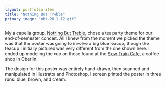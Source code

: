 ```yaml
---
layout: portfolio-item
title: "Nothing But Treble"
primary_image: "nbt-2011-12.gif"
---
```


My a capella group, [Nothing But Treble](https://www.facebook.com/pages/Nothing-But-Treble/151757761525890), chose a tea party theme for our end-of-semester concert. All I knew from the moment we picked the theme was that the poster was going to involve a big blue teacup, though the teacup I initially pictured was very different from the one shown here. I ended up modeling the cup on those found at the [Slow Train Cafe](http://www.slowtraincafe.com/), a coffee shop in Oberlin.

The design for this poster was entirely hand-drawn, then scanned and manipulated in Illustrator and Photoshop. I screen printed the poster in three runs: blue, brown, and cream.